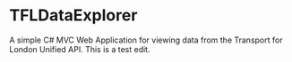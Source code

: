 # TFLDataExplorer
A simple C# MVC Web Application for viewing data from the Transport for London Unified API.
This is a test edit.
